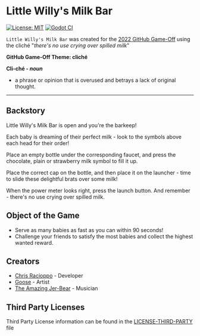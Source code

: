 # Little Willy's Milk Bar

[![License: MIT](https://img.shields.io/badge/License-MIT-blue.svg?style=flat)](LICENSE)
[![Godot CI](https://github.com/Gravedigger7789/little-willys-milk-bar/actions/workflows/godot-ci.yml/badge.svg?branch=main)](https://github.com/Gravedigger7789/little-willys-milk-bar/actions/workflows/godot-ci.yml)

`Little Willy's Milk Bar` was created for the [2022 GitHub Game-Off](https://itch.io/jam/game-off-2022) using the cliché "_there's no use crying over spilled milk_"

**GitHub Game-Off Theme: cliché**

**Cli-ché - _noun_**

- a phrase or opinion that is overused and betrays a lack of original thought.

---

## Backstory

Little Willy's Milk Bar is open and you're the barkeep!

Each baby is dreaming of their perfect milk - look to the symbols above each head for their order!

Place an empty bottle under the corresponding faucet, and press the chocolate, plain or strawberry milk symbol to fill it up.

Place the correct cap on the bottle, and then place it on the launcher - time to slide these delightful brats over some milk!

When the power meter looks right, press the launch button. And remember - there's no use crying over spilled milk.

## Object of the Game

- Serve as many babies as fast as you can within 90 seconds!
- Challenge your friends to satisfy the most babies and collect the highest wanted reward.

## Creators

- [Chris Racioppo](https://github.com/Gravedigger7789) - Developer
- [Goose](https://github.com/Splendead-Goose) - Artist
- [The Amazing Jer-Bear](https://www.youtube.com/user/shredaholic86) - Musician

## Third Party Licenses

Third Party License information can be found in the [LICENSE-THIRD-PARTY](LICENSE-THIRD-PARTY.md) file
